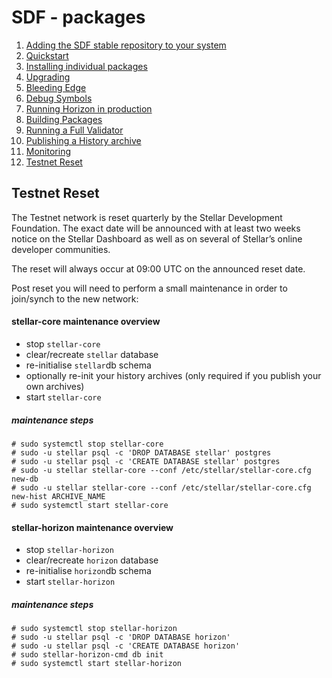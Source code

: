 # SDF - packages
  
1.  [Adding the SDF stable repository to your system](adding-the-sdf-stable-repository-to-your-system.md)
2.  [Quickstart](quickstart.md)
3.  [Installing individual packages](installing-individual-packages.md)
4.  [Upgrading](upgrading.md)
5.  [Bleeding Edge](bleeding-edge-unstable-repository.md)
6.  [Debug Symbols](debug-symbols.md)
7.  [Running Horizon in production](running-horizon-in-production.md)
8.  [Building Packages](building-packages.md)
9.  [Running a Full Validator](running-a-full-validator.md)
10. [Publishing a History archive](publishing-a-history-archive.md)
11. [Monitoring](monitoring.md)
12. [Testnet Reset](testnet-reset.md)

## Testnet Reset

The Testnet network is reset quarterly by the Stellar Development Foundation. The exact date will be announced with at least two weeks notice on the Stellar Dashboard as well as on several of Stellar’s online developer communities.

The reset will always occur at 09:00 UTC on the announced reset date.

Post reset you will need to perform a small maintenance in order to join/synch to the new network:

#### stellar-core maintenance overview

 * stop `stellar-core`
 * clear/recreate `stellar` database
 * re-initialise `stellar`db schema
 * optionally re-init your history archives (only required if you publish your own archives)
 * start `stellar-core`

##### maintenance steps

```
# sudo systemctl stop stellar-core
# sudo -u stellar psql -c 'DROP DATABASE stellar' postgres
# sudo -u stellar psql -c 'CREATE DATABASE stellar' postgres
# sudo -u stellar stellar-core --conf /etc/stellar/stellar-core.cfg new-db
# sudo -u stellar stellar-core --conf /etc/stellar/stellar-core.cfg new-hist ARCHIVE_NAME
# sudo systemctl start stellar-core
```

#### stellar-horizon maintenance overview

 * stop `stellar-horizon`
 * clear/recreate `horizon` database
 * re-initialise `horizon`db schema
 * start `stellar-horizon`

##### maintenance steps

```
# sudo systemctl stop stellar-horizon
# sudo -u stellar psql -c 'DROP DATABASE horizon'
# sudo -u stellar psql -c 'CREATE DATABASE horizon'
# sudo stellar-horizon-cmd db init
# sudo systemctl start stellar-horizon
```
